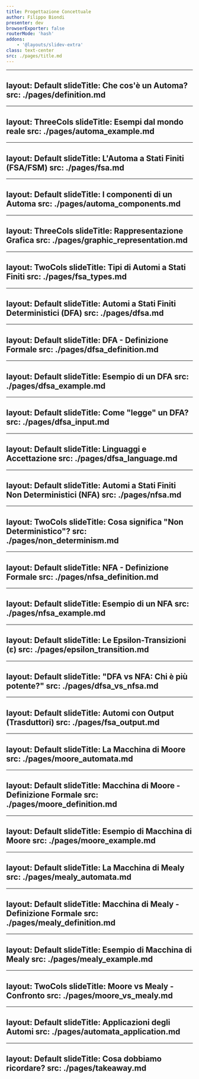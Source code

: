```yaml
---
title: Progettazione Concettuale
author: Filippo Biondi
presenter: dev
browserExporter: false
routerMode: 'hash'
addons:
    - '@layouts/slidev-extra'
class: text-center
src: ./pages/title.md
---
```


---
layout: Default
slideTitle: Che cos'è un Automa?
src: ./pages/definition.md
---

---
layout: ThreeCols
slideTitle: Esempi dal mondo reale
src: ./pages/automa_example.md
---

---
layout: Default
slideTitle: L'Automa a Stati Finiti (FSA/FSM)
src: ./pages/fsa.md
---

---
layout: Default
slideTitle: I componenti di un Automa
src: ./pages/automa_components.md
---

---
layout: ThreeCols
slideTitle: Rappresentazione Grafica
src: ./pages/graphic_representation.md
---

---
layout: TwoCols
slideTitle: Tipi di Automi a Stati Finiti
src: ./pages/fsa_types.md
---

---
layout: Default
slideTitle: Automi a Stati Finiti Deterministici (DFA)
src: ./pages/dfsa.md
---

---
layout: Default
slideTitle: DFA - Definizione Formale
src: ./pages/dfsa_definition.md
---

---
layout: Default
slideTitle: Esempio di un DFA
src: ./pages/dfsa_example.md
---

---
layout: Default
slideTitle: Come "legge" un DFA?
src: ./pages/dfsa_input.md
---

---
layout: Default
slideTitle: Linguaggi e Accettazione
src: ./pages/dfsa_language.md
---

---
layout: Default
slideTitle: Automi a Stati Finiti Non Deterministici (NFA)
src: ./pages/nfsa.md
---

---
layout: TwoCols
slideTitle: Cosa significa "Non Deterministico"?
src: ./pages/non_determinism.md
---

---
layout: Default
slideTitle: NFA - Definizione Formale
src: ./pages/nfsa_definition.md
---

---
layout: Default
slideTitle: Esempio di un NFA
src: ./pages/nfsa_example.md
---

---
layout: Default
slideTitle: Le Epsilon-Transizioni (ε)
src: ./pages/epsilon_transition.md
---

---
layout: Default
slideTitle: "DFA vs NFA: Chi è più potente?"
src: ./pages/dfsa_vs_nfsa.md
---

---
layout: Default
slideTitle: Automi con Output (Trasduttori)
src: ./pages/fsa_output.md
---

---
layout: Default
slideTitle: La Macchina di Moore
src: ./pages/moore_automata.md
---

---
layout: Default
slideTitle: Macchina di Moore - Definizione Formale
src: ./pages/moore_definition.md
---

---
layout: Default
slideTitle: Esempio di Macchina di Moore
src: ./pages/moore_example.md
---

---
layout: Default
slideTitle: La Macchina di Mealy
src: ./pages/mealy_automata.md
---

---
layout: Default
slideTitle: Macchina di Mealy - Definizione Formale
src: ./pages/mealy_definition.md
---

---
layout: Default
slideTitle: Esempio di Macchina di Mealy
src: ./pages/mealy_example.md
---

---
layout: TwoCols
slideTitle: Moore vs Mealy - Confronto
src: ./pages/moore_vs_mealy.md
---

---
layout: Default
slideTitle: Applicazioni degli Automi
src: ./pages/automata_application.md
---

---
layout: Default
slideTitle: Cosa dobbiamo ricordare?
src: ./pages/takeaway.md
---
